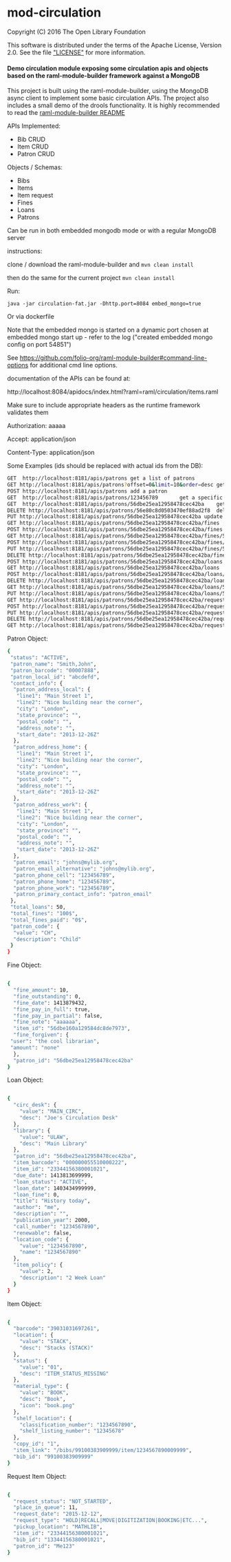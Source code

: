 # mod-circulation


Copyright (C) 2016 The Open Library Foundation

This software is distributed under the terms of the Apache License, Version 2.0. See the file ["LICENSE"](https://github.com/folio-org/raml-module-builder/blob/master/LICENSE) for more information.


#### Demo circulation module exposing some circulation apis and objects based on the raml-module-builder framework against a MongoDB

This project is built using the raml-module-builder, using the MongoDB async client to implement some basic circulation APIs. The project also includes a small demo of the drools functionality. It is highly recommended to read the [raml-module-builder README](https://github.com/folio-org/raml-module-builder/blob/master/README.md)


APIs Implemented: 

 - Bib CRUD
 - Item CRUD
 - Patron CRUD

Objects / Schemas:

 - Bibs
 - Items
 - Item request
 - Fines 
 - Loans
 - Patrons

Can be run in both embedded mongodb mode or with a regular MongoDB server

instructions:

clone / download the raml-module-builder and `mvn clean install`

then do the same for the current project `mvn clean install`

Run:

`java -jar circulation-fat.jar -Dhttp.port=8084 embed_mongo=true`


Or via dockerfile

Note that the embedded mongo is started on a dynamic port chosen at embedded mongo start up - refer to the log ("created embedded mongo config on port 54851")


See https://github.com/folio-org/raml-module-builder#command-line-options for additional cmd line options.


documentation of the APIs can be found at:

http://localhost:8084/apidocs/index.html?raml=raml/circulation/items.raml

Make sure to include appropriate headers as the runtime framework validates them

Authorization: aaaaa

Accept: application/json

Content-Type: application/json


Some Examples (ids should be replaced with actual ids from the DB):
```sh 
GET  http://localhost:8181/apis/patrons	get a list of patrons
GET http://localhost:8181/apis/patrons?offset=0&limit=10&order=desc	get patrons with filter
POST http://localhost:8181/apis/patrons	add a patron
GET  http://localhost:8181/apis/patrons/123456789   	get a specific patron (non existing id)
GET  http://localhost:8181/apis/patrons/56dbe25ea12958478cec42ba	get a specific patron ( existing id)
DELETE http://localhost:8181/apis/patrons/56e80c8d0503470ef88ad2f8	delete a patron
PUT http://localhost:8181/apis/patrons/56dbe25ea12958478cec42ba	update a patron
GET http://localhost:8181/apis/patrons/56dbe25ea12958478cec42ba/fines	get fines for a specific patron
POST http://localhost:8181/apis/patrons/56dbe25ea12958478cec42ba/fines	add a fine for a specific patron
GET http://localhost:8181/apis/patrons/56dbe25ea12958478cec42ba/fines/56dc2c3ea129582aa44395b2	get a specific fine item for a specific patron
POST http://localhost:8181/apis/patrons/56dbe25ea12958478cec42ba/fines/56dd73750503472f501dac4d?amount=50	pay 50 against a specific fine belonging to a specific patron (can include op=pay - but it is currently the default)
PUT http://localhost:8181/apis/patrons/56dbe25ea12958478cec42ba/fines/56dd73750503472f501dac4d	update a fine for a specific patron
DELETE http://localhost:8181/apis/patrons/56dbe25ea12958478cec42ba/fines/56dd73750503472f501dac4d	delete a fine for a specific patron
POST http://localhost:8181/apis/patrons/56dbe25ea12958478cec42ba/loans	add a loan for a patron
GET http://localhost:8181/apis/patrons/56dbe25ea12958478cec42ba/loans	get all loans for a specific patron
POST http://localhost:8181/apis/patrons/56dbe25ea12958478cec42ba/loans/56eaafe24d700c493401298a	renew a specific loan for a specific (optionly add param operation=renew)
DELETE http://localhost:8181/apis/patrons/56dbe25ea12958478cec42ba/loans/56eaafe24d700c493401298a	delete a specific loan taken by a specific patron
GET http://localhost:8181/apis/patrons/56dbe25ea12958478cec42ba/loans/56eaafe24d700c493401298a	get a specific loan for a specific patron
PUT http://localhost:8181/apis/patrons/56dbe25ea12958478cec42ba/loans/56eaafe24d700c493401298a	update specific loan info for specific patron
GET http://localhost:8181/apis/patrons/56dbe25ea12958478cec42ba/requests	get requests made by a specific patron
POST http://localhost:8181/apis/patrons/56dbe25ea12958478cec42ba/requests	add a request for an item by a specific patron
PUT http://localhost:8181/apis/patrons/56dbe25ea12958478cec42ba/requests/56eab85106495d0c48d2c259	update request info
DELETE http://localhost:8181/apis/patrons/56dbe25ea12958478cec42ba/requests/56eab85106495d0c48d2c259	delete a request
GET http://localhost:8181/apis/patrons/56dbe25ea12958478cec42ba/requests/56eab85106495d0c48d2c259	get a specific request
```

Patron Object:
```sh
{
 "status": "ACTIVE",
 "patron_name": "Smith,John",
 "patron_barcode": "00007888",
 "patron_local_id": "abcdefd",
 "contact_info": {
  "patron_address_local": {
   "line1": "Main Street 1",
   "line2": "Nice building near the corner",
   "city": "London",
   "state_province": "",
   "postal_code": "",
   "address_note": "",
   "start_date": "2013-12-26Z"
  },
  "patron_address_home": {
   "line1": "Main Street 1",
   "line2": "Nice building near the corner",
   "city": "London",
   "state_province": "",
   "postal_code": "",
   "address_note": "",
   "start_date": "2013-12-26Z"
  },
  "patron_address_work": {
   "line1": "Main Street 1",
   "line2": "Nice building near the corner",
   "city": "London",
   "state_province": "",
   "postal_code": "",
   "address_note": "",
   "start_date": "2013-12-26Z"
  },
  "patron_email": "johns@mylib.org",
  "patron_email_alternative": "johns@mylib.org",
  "patron_phone_cell": "123456789",
  "patron_phone_home": "123456789",
  "patron_phone_work": "123456789",
  "patron_primary_contact_info": "patron_email"
 },
 "total_loans": 50,
 "total_fines": "100$",
 "total_fines_paid": "0$",
 "patron_code": {
  "value": "CH",
  "description": "Child"
 }
}

```

Fine Object:

```sh

{
  "fine_amount": 10,
  "fine_outstanding": 0,
  "fine_date": 1413879432,
  "fine_pay_in_full": true,
  "fine_pay_in_partial": false,
  "fine_note": "aaaaaa",
  "item_id": "56dbe160a129584dc8de7973",
  "fine_forgiven": {
 "user": "the cool librarian",
 "amount": "none"
  },
  "patron_id": "56dbe25ea12958478cec42ba"
}

```

Loan Object:

```sh

{
  "circ_desk": {
    "value": "MAIN_CIRC",
    "desc": "Joe's Circulation Desk"
  },
  "library": {
    "value": "ULAW",
    "desc": "Main Library"
  },
  "patron_id": "56dbe25ea12958478cec42ba",
  "item_barcode": "000000055510000222",
  "item_id": "23344156380001021",
  "due_date": 1413813699999,
  "loan_status": "ACTIVE",
  "loan_date": 1403434999999,
  "loan_fine": 0,
  "title": "History today",
  "author": "me",
  "description": "",
  "publication_year": 2000,
  "call_number": "1234567890",
  "renewable": false,
  "location_code": {
    "value": "1234567890",
    "name": "1234567890"
  },
  "item_policy": {
    "value": 2,
    "description": "2 Week Loan"
  }
}

```

Item Object:


```sh

{
  "barcode": "39031031697261",
  "location": {
    "value": "STACK",
    "desc": "Stacks (STACK)"
  },
  "status": {
    "value": "01",
    "desc": "ITEM_STATUS_MISSING"
  },
  "material_type": {
    "value": "BOOK",
    "desc": "Book",
    "icon": "book.png"
  },
  "shelf_location": {
    "classification_number": "1234567890",
    "shelf_listing_number": "12345678"
  },
  "copy_id": "1",
  "item_link": "/bibs/99100383909999/item/1234567890009999",
  "bib_id": "99100383909999"
}

```


Request Item Object:

```sh

{
  "request_status": "NOT_STARTED",
  "place_in_queue": 11,
  "request_date": "2015-12-12",
  "request_type": "HOLD|RECALL|MOVE|DIGITIZATION|BOOKING|ETC...",
  "pickup_location": "MATHLIB",
  "item_id": "23344156380001021",
  "bib_id": "13344156380001021",
  "patron_id": "Me123"
}

```
